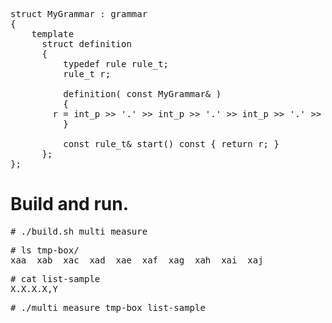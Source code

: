 
<pre>
struct MyGrammar : grammar<MyGrammar>
{
    template<typename ScannerT>
      struct definition
      {
          typedef rule<ScannerT> rule_t;
          rule_t r;

          definition( const MyGrammar& )
          {
	    r = int_p >> '.' >> int_p >> '.' >> int_p >> '.' >> int_p; ; // >> +( '*' >> int_p );
          }

          const rule_t& start() const { return r; }
      };
};
</pre>

# Build and run.

<pre>
# ./build.sh multi_measure
</pre>

<pre>
# ls tmp-box/
xaa  xab  xac  xad  xae  xaf  xag  xah  xai  xaj
</pre>

<pre>
# cat list-sample
X.X.X.X,Y
</pre>

<pre>
# ./multi_measure tmp-box list-sample
</pre>
